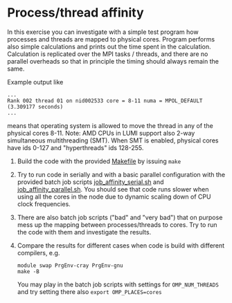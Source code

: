 # Process/thread affinity

In this exercise you can investigate with a simple test program how processes
and threads are mapped to physical cores. Program performs also simple calculations
and prints out the time spent in the calculation. Calculation is replicated over the
MPI tasks / threads, and there are no parallel overheads so that in principle the timing
should always remain the same.

Example output like
```
...
Rank 002 thread 01 on nid002533 core = 8-11 numa = MPOL_DEFAULT (3.309177 seconds)
...
```
means that operating system is allowed to move the thread in any of the physical cores
8-11. Note: AMD CPUs in LUMI support also 2-way simultaneous multithreading (SMT). When
SMT is enabled, physical cores have ids 0-127 and "hyperthreads" ids 128-255.

1. Build the code with the provided [Makefile](Makefile) by issuing `make`

2. Try to run code in serially and with a basic parallel configuration with the provided
   batch job scripts [job_affinity_serial.sh](job_affinity_serial.sh) and 
   [job_affinity_parallel.sh](job_affinity_parallel.sh). You should see that code runs
   slower when using all the cores in the node due to dynamic scaling down of CPU clock 
   frequencies.

3. There are also batch job scripts ("bad" and "very bad") that on purpose mess up the
   mapping between processes/threads to cores. Try to run the code with them and 
   investigate the results.

4. Compare the results for different cases when code is build with different compilers,
   e.g.
   ```
   module swap PrgEnv-cray PrgEnv-gnu
   make -B
   ```

   You may play in the batch job scripts with settings for `OMP_NUM_THREADS` and 
   try setting there also `export OMP_PLACES=cores`


